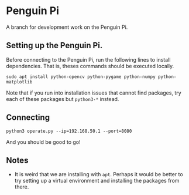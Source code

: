 # Penguin Pi

A branch for development work on the Penguin Pi.

## Setting up the Penguin Pi.

Before connecting to the Penguin Pi, run the following lines to install dependencies. That is, theses commands should be executed locally.
```
sudo apt install python-opencv python-pygame python-numpy python-matplotlib
```

Note that if you run into installation issues that cannot find packages, try each of these packages but `python3-*` instead.

## Connecting

```
python3 operate.py --ip=192.168.50.1 --port=8080
```
And you should be good to go!


## Notes
- It is weird that we are installing with `apt`. Perhaps it would be better to try setting up a virtual environment and installing the packages from there.
